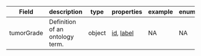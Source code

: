 |Field | description | type | properties | example | enum|
| ---| ---| ---| ---| ---| --- |
| tumorGrade | Definition of an ontology term. | object | [id](./id.md), [label](./label.md) | NA | NA|
